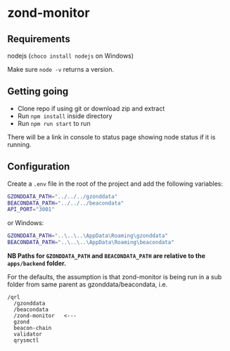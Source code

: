 # zond-monitor

## Requirements

nodejs (`choco install nodejs` on Windows)

Make sure `node -v` returns a version.

## Getting going

- Clone repo if using git or download zip and extract
- Run `npm install` inside directory
- Run `npm run start` to run

There will be a link in console to status page showing node status if it is running.

## Configuration

Create a `.env` file in the root of the project and add the following variables:

``` bash
GZONDDATA_PATH="../../../gzonddata"
BEACONDATA_PATH="../../../beacondata"
API_PORT="3001"
```

or Windows:

``` bash
GZONDDATA_PATH="..\..\..\AppData\Roaming\gzonddata"
BEACONDATA_PATH="..\..\..\AppData\Roaming\beacondata"
```

**NB Paths for `GZONDDATA_PATH` and `BEACONDATA_PATH` are relative to the `apps/backend` folder.**

For the defaults, the assumption is that zond-monitor is being run in a sub folder from same parent as gzonddata/beacondata, i.e.

``` text
/qrl
  /gzonddata
  /beacondata
  /zond-monitor   <---
  gzond
  beacon-chain
  validator
  qrysmctl
```
